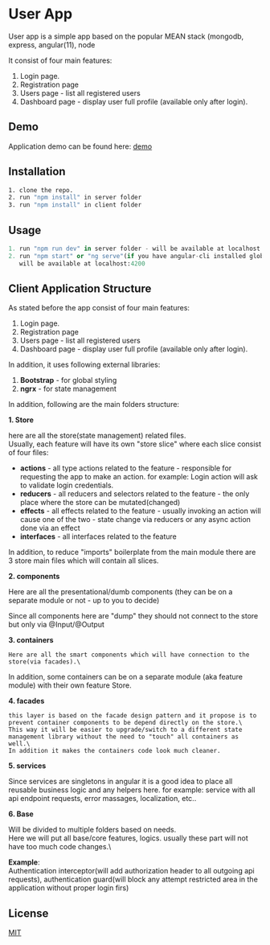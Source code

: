 # User App

User app is a simple app based on the popular MEAN stack (mongodb, express, angular(11), node  

It consist of four main features:
1. Login page.
2. Registration page
3. Users page - list all registered users
4. Dashboard page - display user full profile (available only after login).

## Demo

Application demo can be found here: [demo](http://ec2-18-222-159-175.us-east-2.compute.amazonaws.com/)

## Installation


```bash
1. clone the repo.
2. run "npm install" in server folder
3. run "npm install" in client folder

```

## Usage

```python
1. run "npm run dev" in server folder - will be available at localhost:3000
2. run "npm start" or "ng serve"(if you have angular-cli installed globally) - 
   will be available at localhost:4200
```

## Client Application Structure

As stated before the app consist of four main features: 
1. Login page.
2. Registration page
3. Users page - list all registered users
4. Dashboard page - display user full profile (available only after login).

In addition, it uses following external libraries:
1. **Bootstrap** - for global styling
2. **ngrx** - for state management

In addition, following are the main folders structure:

**1. Store** 

   here are all the store(state management) related files.\
Usually, each feature will have its own "store slice" where each slice consist of four files:
 
   - **actions** - all type actions related to the feature - responsible for requesting the app to make an action. for example: Login action will ask to validate login credentials.
   - **reducers** - all reducers and selectors related to the feature - the only place where the store can be mutated(changed)
   - **effects** - all effects related to the feature - usually invoking an action will cause one of the two - state change via reducers or any async action done via an effect
   - **interfaces** - all interfaces related to the feature

   In addition, to reduce "imports" boilerplate from the main module there are 3 store main files which will contain all slices.

**2. components**

   Here are all the presentational/dumb components (they can be on a separate module or not - up to you to decide)

   Since all components here are "dump" they should not connect to the store but only via @Input/@Output

**3.  containers**

    Here are all the smart components which will have connection to the store(via facades).\
In addition, some containers can be on a separate module (aka feature module) with their own feature Store.     

**4. facades**

    this layer is based on the facade design pattern and it propose is to prevent container components to be depend directly on the store.\
    This way it will be easier to upgrade/switch to a different state management library without the need to "touch" all containers as well.\
    In addition it makes the containers code look much cleaner.

**5. services**

   Since services are singletons in angular it is a good idea to place all reusable business logic and any helpers here. for example: service with all api endpoint requests, error massages, localization, etc..

**6. Base**

   Will be divided to multiple folders based on needs.\
Here we will put all base/core features, logics. usually these part will not have too much code changes.\

   **Example**:\
Authentication interceptor(will add authorization header to all outgoing api requests),
  authentication guard(will block any attempt restricted area in the application without proper login firs)       


## License
[MIT](https://choosealicense.com/licenses/mit/)
